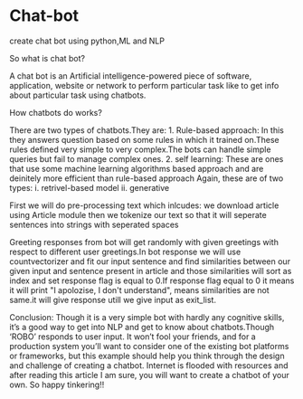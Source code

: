 # Chat-bot
create chat bot using python,ML and NLP


So what is chat bot?

A chat bot is an Artificial intelligence-powered piece of software, application, website or network to perform particular task like to get info about particular task using chatbots.



How chatbots do works?

There are two types of chatbots.They are:
            1. Rule-based approach: In this they answers question based on some rules in which it trained on.These rules defined very simple to very complex.The bots can handle simple queries but fail to manage complex ones.
            2. self learning: These are ones that use some machine learning algorithms based approach and are deinitely more efficient than rule-based approach
                  Again, these are of two types:
                    i. retrivel-based model
                    ii. generative
 
 First we will do pre-processing text which inlcudes:
  we download article using Article module then we tokenize our text so that it will seperate sentences into strings with seperated spaces
  
  
  
  Greeting responses from bot will get randomly with given greetings with respect to different user greetings.In bot response we will use countvectorizer and fit our input sentence and find similarities between our given input and sentence present in article and those similarities will sort as index and set response flag is  equal to 0.If response flag equal to 0 it means it will print "I apolozise, I don't understand", means similarities are not same.it will give response utill we give input as exit_list.
  
  
 Conclusion:
              Though it is a very simple bot with hardly any cognitive skills, it’s a good way to get into NLP and get to know about chatbots.Though ‘ROBO’ responds to user input. It won’t fool your friends, and for a production system you’ll want to consider one of the existing bot platforms or frameworks, but this example should help you think through the design and challenge of creating a chatbot. Internet is flooded with resources and after reading this article I am sure, you will want to create a chatbot of your own. So happy tinkering!!
  


